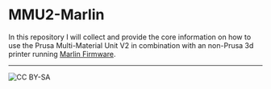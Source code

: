 # MMU2-Marlin

In this repository I will collect and provide the core information on how to use the Prusa Multi-Material Unit V2 in combination with an non-Prusa 3d printer running [Marlin Firmware](https://github.com/MarlinFirmware/Marlin).

----
![CC BY-SA](https://licensebuttons.net/l/by-sa/3.0/88x31.png)
